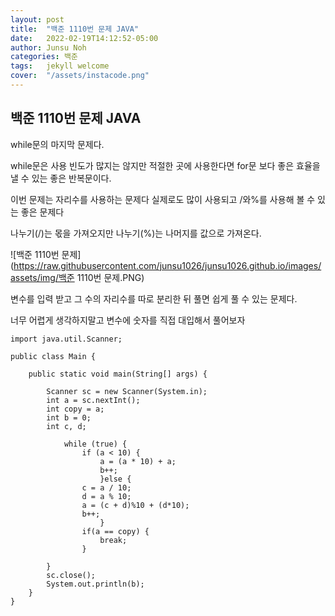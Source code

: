 ```yaml
---
layout: post
title:  "백준 1110번 문제 JAVA"
date:   2022-02-19T14:12:52-05:00
author: Junsu Noh
categories: 백준
tags:	jekyll welcome
cover:  "/assets/instacode.png" 
---
```


## 백준 1110번 문제 JAVA



while문의 마지막 문제다. 

while문은 사용 빈도가 많지는 않지만 적절한 곳에 사용한다면 for문 보다 좋은 효율을 낼 수 있는 좋은 반복문이다.

이번 문제는 자리수를 사용하는 문제다 실제로도 많이 사용되고 /와%를 사용해 볼 수 있는 좋은 문제다

나누기(/)는 몫을 가져오지만 나누기(%)는 나머지를 값으로 가져온다.



![백준 1110번 문제](https://raw.githubusercontent.com/junsu1026/junsu1026.github.io/images/assets/img/백준 1110번 문제.PNG)



변수를 입력 받고 그 수의 자리수를 따로 분리한 뒤 풀면 쉽게 풀 수 있는 문제다.

너무 어렵게 생각하지말고 변수에 숫자를 직접 대입해서 풀어보자



```
import java.util.Scanner;

public class Main {

	public static void main(String[] args) {

		Scanner sc = new Scanner(System.in);
		int a = sc.nextInt();
		int copy = a;
		int b = 0;
		int c, d;
		
			while (true) {
				if (a < 10) {
					a = (a * 10) + a;
					b++;
					}else {
				c = a / 10;
				d = a % 10;
				a = (c + d)%10 + (d*10);
				b++;
					}
				if(a == copy) {
					break;
				}
			
		}
		sc.close();
		System.out.println(b);
	}
}
```

